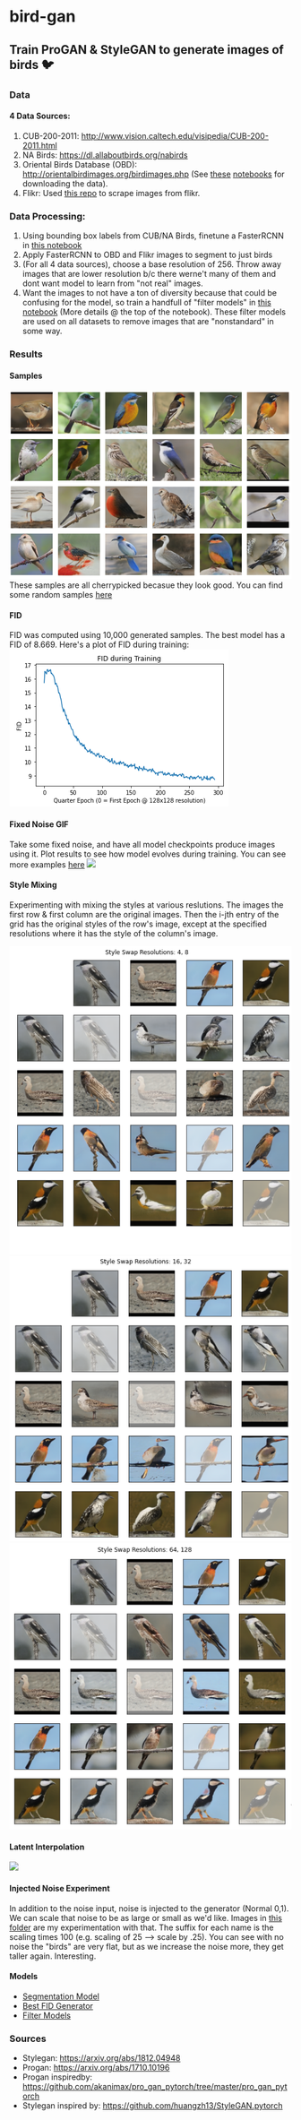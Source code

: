 # bird-gan
## Train ProGAN & StyleGAN to generate images of birds :bird:

### Data
#### 4 Data Sources:
1. CUB-200-2011: http://www.vision.caltech.edu/visipedia/CUB-200-2011.html
2. NA Birds: https://dl.allaboutbirds.org/nabirds
3. Oriental Birds Database (OBD): http://orientalbirdimages.org/birdimages.php (See [these](https://github.com/sims-s/bird-gan/blob/master/notebooks/data/get_urls_oriental_birds.ipynb) [notebooks](https://github.com/sims-s/bird-gan/blob/master/notebooks/data/download_obd_images.ipynb) for downloading the data).
4. Flikr: Used [this repo](https://github.com/antiboredom/flickr-scrape) to scrape images from flikr.  
  
  
### Data Processing:
1. Using bounding box labels from CUB/NA Birds, finetune a FasterRCNN in [this notebook](https://github.com/sims-s/bird-gan/blob/master/notebooks/models/FasterRCNN.ipynb)
2. Apply FasterRCNN to OBD and Flikr images to segment to just birds
3. (For all 4 data sources), choose a base resolution of 256. Throw away images that are lower resolution b/c there werne't many of them and dont want model to learn from "not real" images.
4. Want the images to not have a ton of diversity because that could be confusing for the model, so train a handfull of "filter models" in [this notebook](https://github.com/sims-s/bird-gan/blob/master/notebooks/data/model_for_good_data.ipynb) (More details @ the top of the notebook). These filter models are used on all datasets to remove images that are "nonstandard" in some way. 

### Results
#### Samples
![](https://github.com/sims-s/bird-gan/blob/master/results/NiceSamples.png)  
These samples are all cherrypicked becasue they look good. You can find some random samples [here](https://github.com/sims-s/bird-gan/blob/master/results/RandomSamples.png)


#### FID
FID was computed using 10,000 generated samples. The best model has a FID of 8.669. Here's a plot of FID during training:
![](https://github.com/sims-s/bird-gan/blob/master/results/FID.png)

#### Fixed Noise GIF
Take some fixed noise, and have all model checkpoints produce images using it. Plot results to see how model evolves during training. You can see more examples [here](https://github.com/sims-s/bird-gan/tree/master/results/fixed_noise_gifs)
![](https://github.com/sims-s/bird-gan/blob/master/results/fixed_noise_gifs/46.gif)

#### Style Mixing
Experimenting with mixing the styles at various reslutions. The images the first row & first column are the original images.
Then the i-jth entry of the grid has the original styles of the row's image, except at the specified resolutions where it has the style of the column's image.

![](https://github.com/sims-s/bird-gan/blob/master/results/style_mixing/StyleMix48.png)
![](https://github.com/sims-s/bird-gan/blob/master/results/style_mixing/StyleMix1632.png)
![](https://github.com/sims-s/bird-gan/blob/master/results/style_mixing/StyleMix64128.png)

#### Latent Interpolation
![](https://github.com/sims-s/bird-gan/blob/master/results/latent_interpolation/noise_vector_interpolation.gif)

#### Injected Noise Experiment
In addition to the noise input, noise is injected to the generator (Normal 0,1).  We can scale that noise to be as large or small as we'd like. Images in [this folder](https://github.com/sims-s/bird-gan/tree/master/results/per_channel_noise) are my experimentation with that. The suffix for each name is the scaling times 100 (e.g. scaling of 25 --> scale by .25). You can see with no noise the "birds" are very flat, but as we increase the noise more, they get taller again. Interesting.

#### Models
* [Segmentation Model](https://drive.google.com/file/d/19L9fwZ-90EVhsibTD3agQFt4OfcTv8-h/view?usp=sharing)
* [Best FID Generator](https://drive.google.com/file/d/1FAza7b6qscmaWJ_hmRW_PlAc2369GDhp/view?usp=sharing)
* [Filter Models](https://drive.google.com/drive/folders/1eb03aAwhVz_C17c50ShAKn7Q6TjYu4j5?usp=sharing)

### Sources
* Stylegan: https://arxiv.org/abs/1812.04948
* Progan: https://arxiv.org/abs/1710.10196
* Progan inspiredby: https://github.com/akanimax/pro_gan_pytorch/tree/master/pro_gan_pytorch
* Stylegan inspired by: https://github.com/huangzh13/StyleGAN.pytorch

